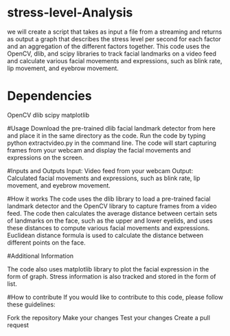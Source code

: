 # stress-level-Analysis
we will create a script that takes as input a file from a streaming and returns as output a graph that describes the stress level per second for each factor and an aggregation of the different factors together.
This code uses the OpenCV, dlib, and scipy libraries to track facial landmarks on a video feed and calculate various facial movements and expressions, such as blink rate, lip movement, and eyebrow movement.

# Dependencies 
OpenCV
dlib
scipy
matplotlib

#Usage
Download the pre-trained dlib facial landmark detector from here and place it in the same directory as the code.
Run the code by typing python extractvideo.py in the command line.
The code will start capturing frames from your webcam and display the facial movements and expressions on the screen.

#Inputs and Outputs
Input: Video feed from your webcam
Output: Calculated facial movements and expressions, such as blink rate, lip movement, and eyebrow movement.

#How it works
The code uses the dlib library to load a pre-trained facial landmark detector and the OpenCV library to capture frames from a video feed. The code then calculates the average distance between certain sets of landmarks on the face, such as the upper and lower eyelids, and uses these distances to compute various facial movements and expressions. Euclidean distance formula is used to calculate the distance between different points on the face.

#Additional Information

The code also uses matplotlib library to plot the facial expression in the form of graph. Stress information is also tracked and stored in the form of list.

#How to contribute
If you would like to contribute to this code, please follow these guidelines:

Fork the repository
Make your changes
Test your changes
Create a pull request

